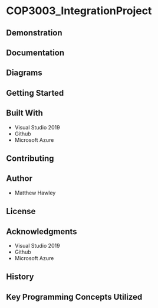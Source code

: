 # COP3003_IntegrationProject


## Demonstration


## Documentation


## Diagrams


## Getting Started


## Built With
* Visual Studio 2019
* Github
* Microsoft Azure

## Contributing


## Author
* Matthew Hawley

## License


## Acknowledgments
* Visual Studio 2019
* Github
* Microsoft Azure

## History


## Key Programming Concepts Utilized
